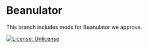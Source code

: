# Beanulator 
This branch includes mods for Beanulator we approve.

[![License: Unlicense](https://img.shields.io/badge/license-Unlicense-blue.svg)](http://unlicense.org/)
